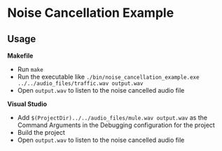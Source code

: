 # Noise Cancellation Example

## Usage

**Makefile**
- Run `make`
- Run the executable like `./bin/noise_cancellation_example.exe ../../audio_files/traffic.wav output.wav`
- Open `output.wav` to listen to the noise cancelled audio file

**Visual Studio**
- Add `$(ProjectDir)../../audio_files/mule.wav output.wav` as the Command Arguments in the Debugging configuration for the project
- Build the project
- Open `output.wav` to listen to the noise cancelled audio file
